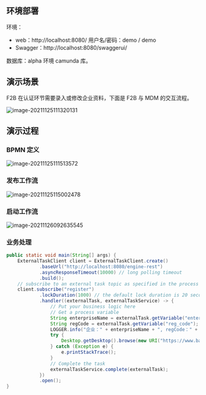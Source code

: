 ## 环境部署

环境：

- web：http://localhost:8080/  用户名/密码：demo / demo
- Swagger：http://localhost:8080/swaggerui/

数据库：alpha 环境 camunda 库。

## 演示场景

F2B 在认证环节需要录入或修改企业资料，下面是 F2B 与 MDM 的交互流程。

![image-20211125111320131](https://gitee.com/yanglu_u/ImgRepository/raw/master/image-20211125111320131.png)

## 演示过程

### BPMN 定义

![image-20211125111513572](https://gitee.com/yanglu_u/ImgRepository/raw/master/image-20211125111513572.png)

### 发布工作流

![image-20211125115002478](https://gitee.com/yanglu_u/ImgRepository/raw/master/image-20211125115002478.png)

### 启动工作流

![image-20211126092635545](https://gitee.com/yanglu_u/ImgRepository/raw/master/image-20211126092635545.png)

### 业务处理

```java
public static void main(String[] args) {
    ExternalTaskClient client = ExternalTaskClient.create()
            .baseUrl("http://localhost:8080/engine-rest")
            .asyncResponseTimeout(10000) // long polling timeout
            .build();
    // subscribe to an external task topic as specified in the process
    client.subscribe("register")
            .lockDuration(1000) // the default lock duration is 20 seconds, but you can overrid
            .handler((externalTask, externalTaskService) -> {
                // Put your business logic here
                // Get a process variable
                String enterpriseName = externalTask.getVariable("enterprise_name");
                String regCode = externalTask.getVariable("reg_code");
                LOGGER.info("企业：" + enterpriseName + ", regCode：" + regCode + "审批通过。");
                try {
                    Desktop.getDesktop().browse(new URI("https://www.baidu.com"));
                } catch (Exception e) {
                    e.printStackTrace();
                }
                // Complete the task
                externalTaskService.complete(externalTask);
            })
            .open();
}
```



